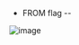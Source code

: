 * FROM flag --

![image](https://github.com/petriQore/CreativeMinds-2024-Qualifier-CTF/assets/123587287/89c3f23c-d487-43d0-91ab-cf8d4d94e3a5)
